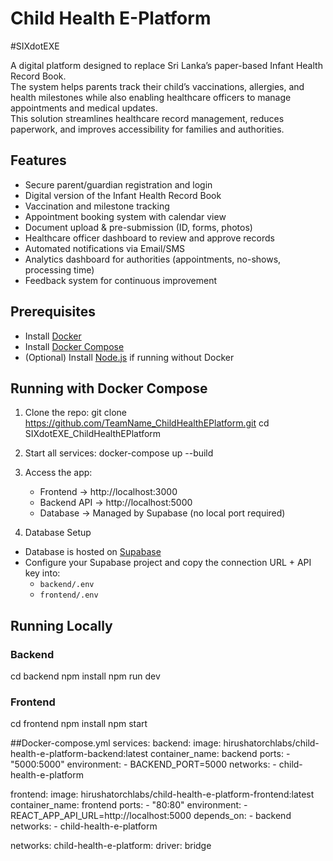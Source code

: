 # Child Health E-Platform
#SIXdotEXE

A digital platform designed to replace Sri Lanka’s paper-based Infant Health Record Book.  
The system helps parents track their child’s vaccinations, allergies, and health milestones while also enabling healthcare officers to manage appointments and medical updates.  
This solution streamlines healthcare record management, reduces paperwork, and improves accessibility for families and authorities.

## Features
- Secure parent/guardian registration and login
- Digital version of the Infant Health Record Book
- Vaccination and milestone tracking
- Appointment booking system with calendar view
- Document upload & pre-submission (ID, forms, photos)
- Healthcare officer dashboard to review and approve records
- Automated notifications via Email/SMS
- Analytics dashboard for authorities (appointments, no-shows, processing time)
- Feedback system for continuous improvement

## Prerequisites
- Install [Docker](https://docs.docker.com/get-docker/)
- Install [Docker Compose](https://docs.docker.com/compose/install/)
- (Optional) Install [Node.js](https://nodejs.org/) if running without Docker

## Running with Docker Compose
1. Clone the repo:
   git clone https://github.com/TeamName_ChildHealthEPlatform.git
   cd SIXdotEXE_ChildHealthEPlatform

2. Start all services:
   docker-compose up --build

3. Access the app:
   - Frontend → http://localhost:3000
   - Backend API → http://localhost:5000
   - Database → Managed by Supabase (no local port required)
  
4. Database Setup
- Database is hosted on [Supabase](https://supabase.com/)
- Configure your Supabase project and copy the connection URL + API key into:
  - `backend/.env`
  - `frontend/.env`
 
## Running Locally
### Backend
cd backend
npm install
npm run dev

### Frontend
cd frontend
npm install
npm start

##Docker-compose.yml 
services:
  backend:
    image: hirushatorchlabs/child-health-e-platform-backend:latest
    container_name: backend
    ports:
      - "5000:5000"
    environment:
      - BACKEND_PORT=5000
    networks:
      - child-health-e-platform

  frontend:
    image: hirushatorchlabs/child-health-e-platform-frontend:latest
    container_name: frontend
    ports:
      - "80:80"
    environment:
      - REACT_APP_API_URL=http://localhost:5000
    depends_on:
      - backend
    networks:
      - child-health-e-platform

networks:
  child-health-e-platform:
    driver: bridge

